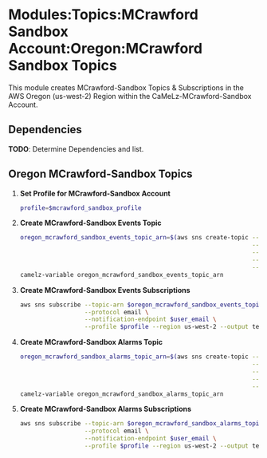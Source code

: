 # Modules:Topics:MCrawford Sandbox Account:Oregon:MCrawford Sandbox Topics

This module creates MCrawford-Sandbox Topics & Subscriptions in the AWS Oregon (us-west-2) Region within the
CaMeLz-MCrawford-Sandbox Account.

## Dependencies

**TODO**: Determine Dependencies and list.

## Oregon MCrawford-Sandbox Topics

1. **Set Profile for MCrawford-Sandbox Account**

    ```bash
    profile=$mcrawford_sandbox_profile
    ```

1. **Create MCrawford-Sandbox Events Topic**

    ```bash
    oregon_mcrawford_sandbox_events_topic_arn=$(aws sns create-topic --name Events \
                                                                     --attributes "DisplayName=MJCX Events" \
                                                                     --tags Key=Name,Value=MCrawford-Sandbox-Events-Topic Key=Company,Value=CaMeLz Key=Environment,Value=Sandbox \
                                                                     --query 'TopicArn' \
                                                                     --profile $profile --region us-west-2 --output text)
    camelz-variable oregon_mcrawford_sandbox_events_topic_arn
    ```

1. **Create MCrawford-Sandbox Events Subscriptions**

    ```bash
    aws sns subscribe --topic-arn $oregon_mcrawford_sandbox_events_topic_arn \
                      --protocol email \
                      --notification-endpoint $user_email \
                      --profile $profile --region us-west-2 --output text
    ```

1. **Create MCrawford-Sandbox Alarms Topic**

    ```bash
    oregon_mcrawford_sandbox_alarms_topic_arn=$(aws sns create-topic --name Alarms \
                                                                     --attributes "DisplayName=MJCX Alarms" \
                                                                     --tags Key=Name,Value=MCrawford-Sandbox-Alarms-Topic Key=Company,Value=CaMeLz Key=Environment,Value=Sandbox \
                                                                     --query 'TopicArn' \
                                                                     --profile $profile --region us-west-2 --output text)
    camelz-variable oregon_mcrawford_sandbox_alarms_topic_arn
    ```

1. **Create MCrawford-Sandbox Alarms Subscriptions**

    ```bash
    aws sns subscribe --topic-arn $oregon_mcrawford_sandbox_alarms_topic_arn \
                      --protocol email \
                      --notification-endpoint $user_email \
                      --profile $profile --region us-west-2 --output text
    ```
